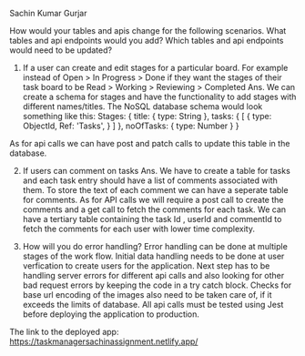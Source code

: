 Sachin Kumar Gurjar

How would your tables and apis change for the following scenarios. What tables and api endpoints would you add? Which tables and api endpoints would need to be updated?

1. If a user can create and edit stages for a particular board. For example instead of Open > In Progress > Done if they want the stages of their task board to be Read > Working > Reviewing > Completed
Ans. We can create a schema for stages and have the functionality to add stages with different names/titles.
The NoSQL database schema would look something like this:
Stages: {
  title: {
      type: String
  },
  tasks: {
     [ {
       type: ObjectId,
        Ref: 'Tasks',
        }
     ]
  },
noOfTasks: {
      type: Number
  }
}

As for api calls we can have post and patch calls to update this table in the database.

2. If users can comment on tasks
Ans. We have to create a table for tasks and each task entry should have a list of comments associated with them. To store the text of each comment we can have a seperate table for comments.
As for API calls we will require a post call to create the comments and a get call to fetch the comments for each task. We can have a tertiary table containing the task Id , userId and commentId to fetch the comments for each user with lower time complexity.

3. How will you do error handling?
Error handling can be done at multiple stages of the work flow. Initial data handling needs to be done at user verfication to create users for the application.
Next step has to be handling server errors for different api calls and also looking for other bad request errors by keeping the code in a try catch block.
Checks for base url encoding of the images also need to be taken care of, if it exceeds the limits of database.
All api calls must be tested using Jest before deploying the application to production.



The link to the deployed app:
https://taskmanagersachinassignment.netlify.app/
